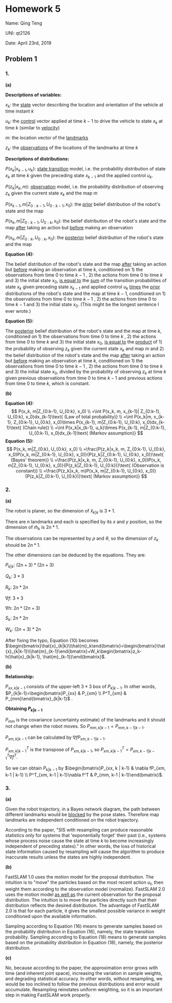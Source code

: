 # Homework 5

Name: Qing Teng

UNI: qt2126

Date: April 23rd, 2019

## Problem 1

### 1.

**(a)**

**Descriptions of variables:**

$x_k$: the <u>state</u> vector describing the location and orientation of the vehicle at time instant $k$

$u_k$: the <u>control</u> vector applied at time $k-1$ to drive the vehicle to state $x_k$ at time $k$ (similar to <u>velocity</u>)

$m$: the location vector of the <u>landmarks</u>

$z_k$: the <u>observations</u> of the locations of the landmarks at time $k$

**Descriptions of distributions:**

$P(x_k|x_{k-1}, u_k)$: <u>state transition</u> model, i.e. the probability distribution of state $x_k$ at time $k$ given the preceding state $x_{k-1}$ and the applied control $u_k$.

$P(z_k|x_k, m)$: <u>observation</u> model, i.e. the probability distribution of observing $z_k$ given the current state $x_k$ and the map $m$

$P(x_{k-1}, m|Z_{0:k-1}, U_{0:k-1}, x_0)$: the <u>prior</u> belief distribution of the robot's state and the map

$P(x_k, m|Z_{0:k-1}, U_{0:k}, x_0)$: the belief distribution of the robot's state and the map <u>after</u> taking an action but <u>before</u> making an observation

$P(x_k, m|Z_{0:k}, U_{0:k}, x_0)$: the <u>posterior</u> belief distribution of the robot's state and the map

**Equation (4):**

The belief distribution of the robot's state and the map <u>after</u> taking an action but <u>before</u> making an observation at time $k$, conditioned on 1) the observations from time $0$ to time $k-1$ , 2) the actions from time $0$ to time $k$ and 3) the initial state $x_0$, <u>is equal to</u> the <u>sum</u> of the transition probabilities of state $x_k$ given preceding state $x_{k-1}$ and applied control $u_k$ <u>times</u> the <u>prior</u> distributions of the robot's state and the map at time $k-1$, conditioned on 1) the observations from time $0$ to time $k-1$ , 2) the actions from time $0$ to time $k-1$ and 3) the initial state $x_0$. (This might be the longest sentence I ever wrote.)

**Equation (5):**

The <u>posterior</u> belief distribution of the robot's state and the map at time $k$, conditioned on 1) the observations from time $0$ to time $k$ , 2) the actions from time $0$ to time $k$ and 3) the initial state $x_0$, <u>is equal to</u> the <u>product</u> of 1) the probability of observing $z_k$ given the current state $x_k$ and map $m$ and 2) the belief distribution of the robot's state and the map <u>after</u> taking an action but <u>before</u> making an observation at time $k$, conditioned on 1) the observations from time $0$ to time $k-1$ , 2) the actions from time $0$ to time $k$ and 3) the initial state $x_0$, divided by the probability of observing $z_k$ at time $k$ given previous observations from time $0$ to time $k-1$ and previous actions from time $0$ to time $k$, which is constant.

**(b)**

**Equation (4):**
$$
P(x_k, m|Z_{0:k-1}, U_{0:k}, x_0)
\\
=\int P(x_k, m, x_{k-1}| Z_{0:k-1}, U_{0:k}, x_0)dx_{k-1}\text{		(Law of total probability)}
\\
=\int P(x_k|m, x_{k-1}, Z_{0:k-1}, U_{0:k}, x_0)\times P(x_{k-1}, m|Z_{0:k-1}, U_{0:k}, x_0)dx_{k-1}\text{		(Chain rule)}
\\
=\int P(x_k|x_{k-1}, u_k)\times P(x_{k-1}, m|Z_{0:k-1}, U_{0:k-1}, x_0)dx_{k-1}\text{		(Markov assumption)}
$$
**Equation (5):**
$$
P(x_k, m|Z_{0:k}, U_{0:k}, x_0)
\\
=\frac{P(z_k|x_k, m, Z_{0:k-1}, U_{0:k}, x_0)P(x_k, m|Z_{0:k-1}, U_{0:k}, x_0)}{P(z_k|Z_{0:k-1}, U_{0:k}, x_0)}\text{		(Bayes' theorem)}
\\
=\frac{P(z_k|x_k, m, Z_{0:k-1}, U_{0:k}, x_0))P(x_k, m|Z_{0:k-1}, U_{0:k}, x_0)}{P(z_k|Z_{0:k-1}, U_{0:k})}\text{		(Observation is constant)}
\\
=\frac{P(z_k|x_k, m)P(x_k, m|Z_{0:k-1}, U_{0:k}, x_0)}{P(z_k|Z_{0:k-1}, U_{0:k})}\text{		(Markov assumption)}
$$

### 2.

**(a)**

The robot is planer, so the dimension of $\hat{x}_{k|k}$ is $3*1$.

There are $n$ landmarks and each is specified by its $x$ and $y$ position, so the dimension of $\hat{m}_k$ is $2n*1$.

The observations can be represented by $\rho$ and $\theta$, so the dimension of $z_k$ should be $2n * 1$.

The other dimensions can be deduced by the equations. They are:

$P_{k|k}$: $(2n+3) * (2n+3)$

$Q_k$: $3 * 3$

$R_k$: $2n * 2n$

$\nabla f$: $3 * 3$

$\nabla h$: $2n * (2n+3)$

$S_k$: $2n * 2n$

$W_k$: $(2n+3) * 2n$

After fixing the typo, Equation (10) becomes $\begin{bmatrix}\hat{x}_{k|k}\\\hat{m}_k\end{bmatrix}=\begin{bmatrix}\hat{x}_{k|k-1}\\\hat{m}_{k-1}\end{bmatrix}+W_k\begin{bmatrix}z_k-h(\hat{x}_{k|k-1}, \hat{m}_{k-1})\end{bmatrix}$.

**(b)**

**Relationship:**

$P_{xx, k|k-1}$ consists of the upper-left $3*3$ box of $P_{k|k-1}$. In other words, $P_{k|k-1}=\begin{bmatrix}P_{xx} & P_{xm} \\ P^T_{xm} & P_{mm}\end{bmatrix}_{k|k-1}$ .

**Obtaining $P_{k|k-1}$**

$P_{mm}$ is the covariance (uncertainty estimate) of the landmarks and it should not change when the robot moves. So $P_{mm, k | k-1} = P_{mm, k-1 | k-1}$.

$P_{xm, k|k-1}$ can be calculated by $\nabla fP_{xm, k-1 | k-1}$.

$P^T_{xm, k|k-1}$ is the transpose of $P_{xm, k|k-1}$, so $P^T_{xm, k|k-1}=P^T_{xm, k-1 | k-1}\nabla f^T$.

So we can obtain $P_{k|k-1}$ by $\begin{bmatrix}P_{xx, k | k-1} & \nabla fP_{xm, k-1 | k-1} \\ P^T_{xm, k-1 | k-1}\nabla f^T & P_{mm, k-1 | k-1}\end{bmatrix}$.

### 3.

**(a)**

Given the robot trajectory, in a Bayes network diagram, the path between different landmarks would be <u>blocked</u> by the pose states. Therefore map landmarks are independent conditioned on the robot trajectory.

According to the paper, "SIS with resampling can produce reasonable statistics only for systems that 'exponentially forget' their past (i.e., systems whose process noise cause the state at time $k$ to become increasingly independent of preceding states)." In other words, the loss of historical state information caused by resampling will cause the algorithm to produce inaccurate results unless the states are highly independent.

**(b)**

FastSLAM 1.0 uses the motion model for the proposal distribution. The intuition is to "move" the particles based on the most recent action $u_t$, then weight them according to the observation model (normalize). FastSLAM 2.0 uses the motion model <u>as well as</u> the current observation for the proposal distribution. The intuition is to move the particles directly such that their distribution reflects the desired distribution. The advantage of FastSLAM 2.0 is that for each particle, it gives the smallest possible variance in weight conditioned upon the available information.

Sampling according to Equation (16) means to generate samples based on the probability distribution in Equation (16), namely, the state transition probability. Sampling according to Equation (18) means to generate samples based on the probability distribution in Equation (18), namely, the posterior distribution.

**(c)**

No, because according to the paper, the approximation error grows with time (and inherent joint space), increasing the variation in sample weights, and degrading statistical accuracy. In other words, without resampling, we would be too inclined to follow the previous distributions and error would accumulate. Resampling reinstates uniform weighting, so it is an important step in making FastSLAM work properly.

